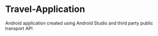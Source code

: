 # Travel-Application
Android application created using Android Studio and third party public transport API

